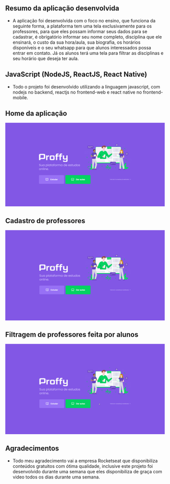 ## Resumo da aplicação desenvolvida

- A aplicação foi desenvolvida com o foco no ensino, que funciona da seguinte forma, a plataforma tem uma tela exclusivamente para os professores, para que eles possam informar seus dados para se cadastrar, é obrigatório informar seu nome completo, disciplina que ele ensinará, o custo da sua hora/aula, sua biografia, os horários disponíveis e o seu whatsapp para que alunos interessados possa entrar em contato. Já os alunos terá uma tela para filtrar as disciplinas e seu horário que deseja ter aula.

## JavaScript (NodeJS, ReactJS, React Native)

- Todo o projeto foi desenvolvido utilizando a linguagem javascript, com nodejs no backend, reactjs no frontend-web e react native no frontend-mobile.

## Home da aplicação

![](assets/Home-Web.png)

## Cadastro de professores

![](assets/professores.gif)

## Filtragem de professores feita por alunos

![](assets/alunos.gif)

## Agradecimentos

- Todo meu agradecimento vai a empresa Rocketseat que disponibiliza conteúdos gratuitos com ótima qualidade, inclusive este projeto foi desenvolvido durante uma semana que eles disponibiliza de graça com video todos os dias durante uma semana.
